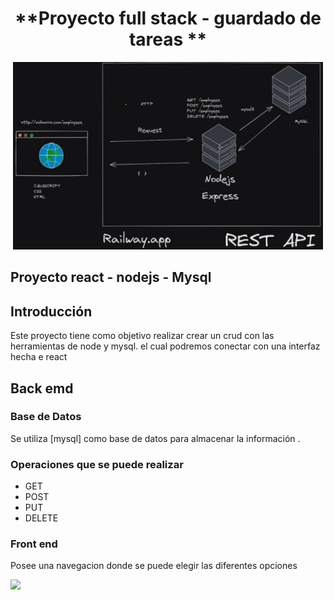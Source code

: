 # <h1 align=center> **Proyecto full stack - guardado de tareas ** </h1>


<p align="center">
<img src="https://github.com/rodcordova/node-mysql/blob/master/images/res-api.png"  height=300>
</p>

## Proyecto react - nodejs -  Mysql

## Introducción

Este proyecto tiene como objetivo realizar crear un crud con las herramientas de node y mysql. el cual podremos conectar con una interfaz hecha e react

## Back emd
### Base de Datos

Se utiliza [mysql] como base de datos para almacenar la información .


### Operaciones que se puede realizar

- GET
- POST
- PUT
- DELETE

### Front end

Posee una navegacion donde se puede elegir las diferentes opciones 

<img src="https://github.com/rodcordova/GuardadoDeTares/tree/master/images/intefaz.png"  height=300>
</p>
